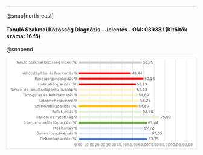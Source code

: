 ---


@snap[north-east]
#### Tanuló Szakmai Közösség Diagnózis - Jelentés - OM: 039381 (Kitöltők száma: 16 fő)
@snapend

![img](god/hetfo/20190114/tszk_export.png)
